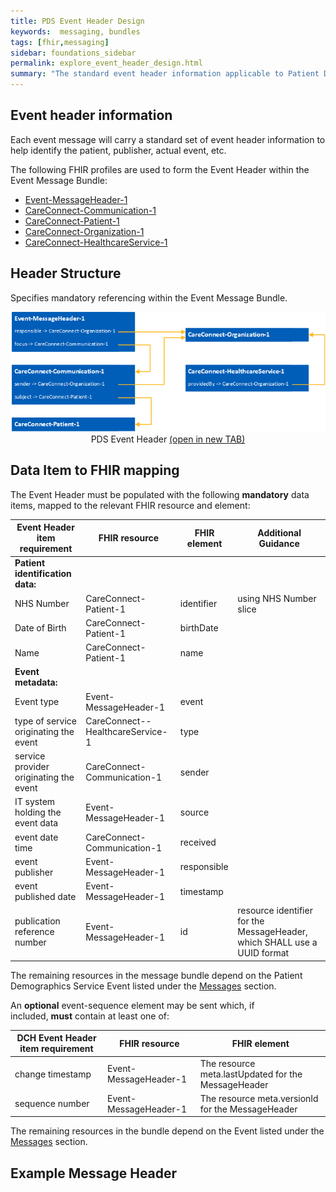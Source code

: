```yaml
---
title: PDS Event Header Design
keywords:  messaging, bundles
tags: [fhir,messaging]
sidebar: foundations_sidebar
permalink: explore_event_header_design.html
summary: "The standard event header information applicable to Patient Demographics Service (PDS) event messages"
---
```


## Event header information ##
Each event message will carry a standard set of event header information to help identify the patient, publisher, actual event, etc.

The following FHIR profiles are used to form the Event Header within the Event Message Bundle:

- [Event-MessageHeader-1](https://fhir.nhs.uk/STU3/StructureDefinition/Event-MessageHeader-1)
- [CareConnect-Communication-1](https://fhir.hl7.org.uk/STU3/StructureDefinition/CareConnect-Communication-1)
- [CareConnect-Patient-1](https://fhir.hl7.org.uk/STU3/StructureDefinition/CareConnect-Patient-1)
- [CareConnect-Organization-1](https://fhir.hl7.org.uk/STU3/StructureDefinition/CareConnect-Organization-1)
- [CareConnect-HealthcareService-1](https://fhir.hl7.org.uk/STU3/StructureDefinition/CareConnect-HealthcareService-1)

## Header Structure

Specifies mandatory referencing within the Event Message Bundle.

<div style="text-align:center; margin-bottom:20px" >
	<a href="images/explore/pds_header.png" target="_blank"><img src="images/explore/pds_header.png"></a><br/>
	PDS Event Header <a href="images/explore/pds_header.png" target="_blank">(open in new TAB)</a>
</div>

## Data Item to FHIR mapping ##

The Event Header must be populated with the following **mandatory** data items, mapped to the relevant FHIR resource and element:

| Event Header item requirement          | FHIR resource                     | FHIR element                       | Additional Guidance                     |
|----------------------------------------|-----------------------------------|------------------------------------|-----------------------------------------|
| **Patient identification data:**       |
| NHS Number                             | CareConnect-Patient-1             | identifier                         | using NHS Number slice                 |
| Date of Birth                          | CareConnect-Patient-1             | birthDate                          |                                        |
| Name                                   | CareConnect-Patient-1             | name                               |                                        |
| **Event metadata:**                    |
| Event type                             | Event-MessageHeader-1             | event                              |                                        |
| type of service originating the event  | CareConnect--HealthcareService-1  | type                               |                                        |
| service provider originating the event | CareConnect-Communication-1       | sender                             |                                        |
| IT system holding the event data       | Event-MessageHeader-1             | source                             |                                        |
| event date time                        | CareConnect-Communication-1       | received                           |                                        |
| event publisher                        | Event-MessageHeader-1             | responsible                        |                                        |
| event published date                   | Event-MessageHeader-1             | timestamp                          |                                        |
| publication reference number           | Event-MessageHeader-1             | id                                 | resource identifier for the MessageHeader, which SHALL use a UUID format |

The remaining resources in the message bundle depend on the Patient Demographics Service Event listed under the [Messages](explore.html) section.


An **optional** event-sequence element may be sent which, if included, **must** contain at least one of:

| DCH Event Header item requirement      | FHIR resource            | FHIR element                                                     |
|----------------------------------------|--------------------------|------------------------------------------------------------------|
| change timestamp         				 | Event-MessageHeader-1    | The resource meta.lastUpdated for the MessageHeader 				   |
| sequence number         | Event-MessageHeader-1    | The resource meta.versionId for the MessageHeader 				   |



The remaining resources in the bundle depend on the Event listed under the [Messages](explore.html) section.

## Example Message Header ##

<script src="https://gist.github.com/IOPS-DEV/a1d4a7f89b0658f3b9a0ace6dda09df9.js"></script>








